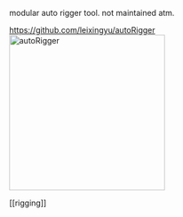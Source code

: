 modular auto rigger tool. not maintained atm.

https://github.com/leixingyu/autoRigger
<img src="https://i.imgur.com/9E5V0Rn.png" alt="autoRigger" height="280px"/>

[[rigging]]